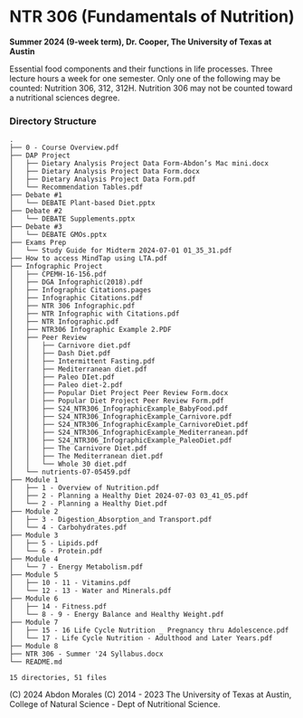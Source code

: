 # NTR 306 (Fundamentals of Nutrition)
**Summer 2024 (9-week term), Dr. Cooper, The University of Texas at Austin**

Essential food components and their functions in life processes. Three lecture hours a week for one semester. Only one of the following may be counted: Nutrition 306, 312, 312H. Nutrition 306 may not be counted toward a nutritional sciences degree.

### Directory Structure
```
.
├── 0 - Course Overview.pdf
├── DAP Project
│   ├── Dietary Analysis Project Data Form-Abdon’s Mac mini.docx
│   ├── Dietary Analysis Project Data Form.docx
│   ├── Dietary Analysis Project Data Form.pdf
│   └── Recommendation Tables.pdf
├── Debate #1
│   └── DEBATE Plant-based Diet.pptx
├── Debate #2
│   └── DEBATE Supplements.pptx
├── Debate #3
│   └── DEBATE GMOs.pptx
├── Exams Prep
│   └── Study Guide for Midterm 2024-07-01 01_35_31.pdf
├── How to access MindTap using LTA.pdf
├── Infographic Project
│   ├── CPEMH-16-156.pdf
│   ├── DGA Infographic(2018).pdf
│   ├── Infographic Citations.pages
│   ├── Infographic Citations.pdf
│   ├── NTR 306 Infographic.pdf
│   ├── NTR Infographic with Citations.pdf
│   ├── NTR Infographic.pdf
│   ├── NTR306 Infographic Example 2.PDF
│   ├── Peer Review
│   │   ├── Carnivore diet.pdf
│   │   ├── Dash Diet.pdf
│   │   ├── Intermittent Fasting.pdf
│   │   ├── Mediterranean diet.pdf
│   │   ├── Paleo DIet.pdf
│   │   ├── Paleo diet-2.pdf
│   │   ├── Popular Diet Project Peer Review Form.docx
│   │   ├── Popular Diet Project Peer Review Form.pdf
│   │   ├── S24_NTR306_InfographicExample_BabyFood.pdf
│   │   ├── S24_NTR306_InfographicExample_Carnivore.pdf
│   │   ├── S24_NTR306_InfographicExample_CarnivoreDiet.pdf
│   │   ├── S24_NTR306_InfographicExample_Mediterranean.pdf
│   │   ├── S24_NTR306_InfographicExample_PaleoDiet.pdf
│   │   ├── The Carnivore Diet.pdf
│   │   ├── The Mediterranean diet.pdf
│   │   └── Whole 30 diet.pdf
│   └── nutrients-07-05459.pdf
├── Module 1
│   ├── 1 - Overview of Nutrition.pdf
│   ├── 2 - Planning a Healthy Diet 2024-07-03 03_41_05.pdf
│   └── 2 - Planning a Healthy Diet.pdf
├── Module 2
│   ├── 3 - Digestion_Absorption_and Transport.pdf
│   └── 4 - Carbohydrates.pdf
├── Module 3
│   ├── 5 - Lipids.pdf
│   └── 6 - Protein.pdf
├── Module 4
│   └── 7 - Energy Metabolism.pdf
├── Module 5
│   ├── 10 - 11 - Vitamins.pdf
│   └── 12 - 13 - Water and Minerals.pdf
├── Module 6
│   ├── 14 - Fitness.pdf
│   └── 8 - 9 - Energy Balance and Healthy Weight.pdf
├── Module 7
│   ├── 15 - 16 Life Cycle Nutrition _ Pregnancy thru Adolescence.pdf
│   └── 17 - Life Cycle Nutrition - Adulthood and Later Years.pdf
├── Module 8
├── NTR 306 - Summer '24 Syllabus.docx
└── README.md

15 directories, 51 files
```

(C) 2024 Abdon Morales
(C) 2014 - 2023 The University of Texas at Austin, College of Natural Science - Dept of Nutritional Science.